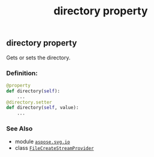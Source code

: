 ﻿---
title: directory property
second_title: Aspose.SVG for Python via .NET API References
description: 
type: docs
weight: 50
url: /python-net/aspose.svg.io/filecreatestreamprovider/directory/
is_root: false
---

## directory property


Gets or sets the directory.
### Definition:
```python
@property
def directory(self):
    ...
@directory.setter
def directory(self, value):
    ...
```

### See Also
* module [`aspose.svg.io`](../../)
* class [`FileCreateStreamProvider`](/svg/python-net/aspose.svg.io/filecreatestreamprovider)

